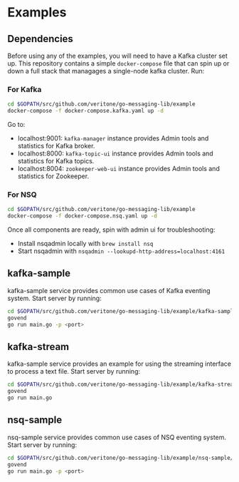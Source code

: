 # Examples

## Dependencies

Before using any of the examples, you will need to have a Kafka cluster set up. This repository contains a simple `docker-compose` file that can spin up or down a full stack that managages a single-node kafka cluster. Run:

### For Kafka

```bash
cd $GOPATH/src/github.com/veritone/go-messaging-lib/example
docker-compose -f docker-compose.kafka.yaml up -d
```

Go to:

* localhost:9001: `kafka-manager` instance provides Admin tools and statistics for Kafka broker.
* localhost:8000: `kafka-topic-ui` instance provides Admin tools and statistics for Kafka topics.
* localhost:8004: `zookeeper-web-ui` instance provides Admin tools and statistics for Zookeeper.

### For NSQ

```bash
cd $GOPATH/src/github.com/veritone/go-messaging-lib/example
docker-compose -f docker-compose.nsq.yaml up -d
```

Once all components are ready, spin with admin ui for troubleshooting:

* Install nsqadmin locally with `brew install nsq`
* Start nsqadmin with `nsqadmin --lookupd-http-address=localhost:4161`

## kafka-sample

kafka-sample service provides common use cases of Kafka eventing system. Start server by running:

```bash
cd $GOPATH/src/github.com/veritone/go-messaging-lib/example/kafka-sample/
govend
go run main.go -p <port>
```

## kafka-stream

kafka-sample service provides an example for using the streaming interface to process a text file. Start server by running:

```bash
cd $GOPATH/src/github.com/veritone/go-messaging-lib/example/kafka-stream/
govend
go run main.go
```

## nsq-sample

nsq-sample service provides common use cases of NSQ eventing system. Start server by running:

```bash
cd $GOPATH/src/github.com/veritone/go-messaging-lib/example/nsq-sample/
govend
go run main.go -p <port>
```
